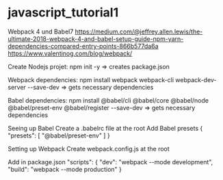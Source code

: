 # javascript_tutorial1

Webpack 4 und Babel7
https://medium.com/@jeffrey.allen.lewis/the-ultimate-2018-webpack-4-and-babel-setup-guide-npm-yarn-dependencies-compared-entry-points-866b577da6a
https://www.valentinog.com/blog/webpack/

Create Nodejs projet:
npm init -y
=> creates package.json

Webpack dependencies:
npm install webpack webpack-cli webpack-dev-server --save-dev
=> gets necessary dependencies

Babel dependencies:
npm install @babel/cli @babel/core @babel/node @babel/preset-env @babel/register --save-dev
=> gets necessary dependencies

Seeing up Babel
Create a .babelrc file at the root
Add Babel presets
{
  "presets": [
    "@babel/preset-env"
  ]
}

Setting up Webpack
Create webpack.config.js at the root

Add in package.json
"scripts": {
  "dev": "webpack --mode development",
  "build": "webpack --mode production"
}




